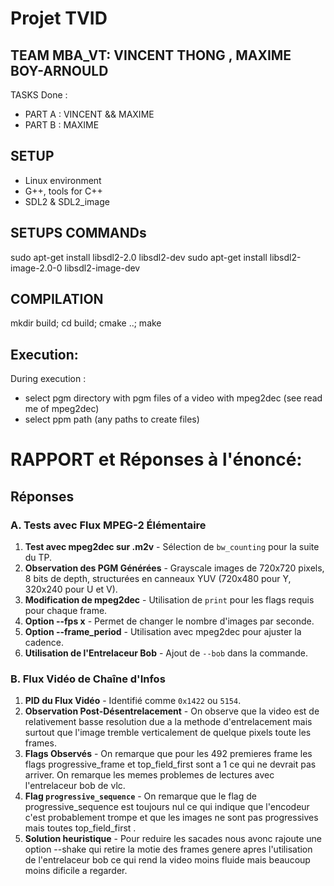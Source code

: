 # Projet TVID
## TEAM MBA_VT: VINCENT THONG , MAXIME BOY-ARNOULD
TASKS Done :
 - PART A : VINCENT && MAXIME
 - PART B : MAXIME
## SETUP
- Linux environment
- G++, tools for C++
- SDL2 & SDL2_image
## SETUPS COMMANDs
sudo apt-get install libsdl2-2.0 libsdl2-dev
sudo apt-get install libsdl2-image-2.0-0 libsdl2-image-dev 
## COMPILATION
mkdir build; cd build; cmake ..; make
## Execution:

During execution : 
 - select pgm directory with pgm files of a video with mpeg2dec (see read me of mpeg2dec)
 - select ppm path (any paths to create files)

# RAPPORT et Réponses à l'énoncé:
## Réponses

### A. Tests avec Flux MPEG-2 Élémentaire
1. **Test avec mpeg2dec sur .m2v** - Sélection de `bw_counting` pour la suite du TP.
3. **Observation des PGM Générées** - Grayscale images de 720x720 pixels, 8 bits de depth, structurées en canneaux YUV (720x480 pour Y, 320x240 pour U et V).
4. **Modification de mpeg2dec** - Utilisation de `print` pour les flags requis pour chaque frame.
7. **Option --fps x** - Permet de changer le nombre d'images par seconde.
8. **Option --frame_period** - Utilisation avec mpeg2dec pour ajuster la cadence.
10. **Utilisation de l'Entrelaceur Bob** - Ajout de `--bob` dans la commande.

### B. Flux Vidéo de Chaîne d'Infos
1. **PID du Flux Vidéo** - Identifié comme `0x1422` ou `5154`.
3. **Observation Post-Désentrelacement** - On observe que la video est de relativement basse resolution due a la methode d'entrelacement mais surtout que l'image tremble verticalement de quelque pixels toute les frames.
4. **Flags Observés** - On remarque que pour les 492 premieres frame les flags progressive_frame et top_field_first sont a 1 ce qui ne devrait pas arriver. On remarque les memes problemes de lectures avec l'entrelaceur bob de vlc.
5. **Flag `progressive_sequence`** - On remarque que le flag de progressive_sequence est toujours nul ce qui indique que l'encodeur c'est probablement trompe et que les images ne sont pas progressives mais toutes top_field_first .
6. **Solution heuristique** - Pour reduire les sacades nous avonc rajoute une option --shake qui retire la motie des frames genere apres l'utilisation de l'entrelaceur bob ce qui rend la video moins fluide mais beaucoup moins dificile a regarder.
